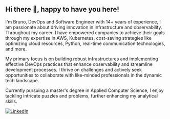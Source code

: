 ## Hi there 👋, happy to have you here!

I'm Bruno, DevOps and Software Engineer with 14+ years of experience, I am passionate about driving innovation in infrastructure and observability. Throughout my career, I have empowered companies to achieve their goals through my expertise in AWS, Kubernetes, cost-saving strategies like optimizing cloud resources, Python, real-time communication technologies, and more.

My primary focus is on building robust infrastructures and implementing effective DevOps practices that enhance observability and streamline development processes. I thrive on challenges and actively seek opportunities to collaborate with like-minded professionals in the dynamic tech landscape.

Currently pursuing a master's degree in Applied Computer Science, I enjoy tackling intricate puzzles and problems, further enhancing my analytical skills.

[![LinkedIn](https://img.shields.io/badge/LinkedIn-0077B5?style=for-the-badge&logo=linkedin&logoColor=white)](https://www.linkedin.com/in/bruno-batista-505b1b25/)

<!--
**bcostabatista/bcostabatista** is a ✨ _special_ ✨ repository because its `README.md` (this file) appears on your GitHub profile.

Here are some ideas to get you started:

- 🔭 I’m currently working on ...
- 🌱 I’m currently learning ...
- 👯 I’m looking to collaborate on ...
- 🤔 I’m looking for help with ...
- 💬 Ask me about ...
- 📫 How to reach me: ...
- 😄 Pronouns: ...
- ⚡ Fun fact: ...
-->
